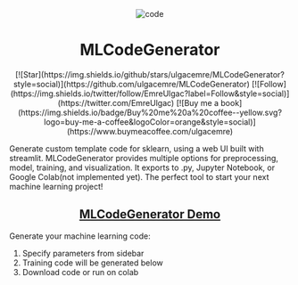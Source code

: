 <div align="center" style="text-align:center">
<img src="https://i.ibb.co/9NkTnnB/code.png" alt="code" border="0" style="text-align:center">
  <h1>MLCodeGenerator</h1>
  <p>
[![Star](https://img.shields.io/github/stars/ulgacemre/MLCodeGenerator?style=social)](https://github.com/ulgacemre/MLCodeGenerator)
[![Follow](https://img.shields.io/twitter/follow/EmreUlgac?label=Follow&style=social)](https://twitter.com/EmreUlgac)
[![Buy me a book](https://img.shields.io/badge/Buy%20me%20a%20coffee--yellow.svg?logo=buy-me-a-coffee&logoColor=orange&style=social)](https://www.buymeacoffee.com/ulgacemre)
</p>
  </div>

Generate custom template code for sklearn, using a web UI built with streamlit. MLCodeGenerator provides multiple options for preprocessing, model, training, and visualization. It exports to .py, Jupyter Notebook, or Google Colab(not implemented yet). The perfect tool to start your next machine learning project!

<div align="center" style="text-align:center">
  <h2><a href="https://mlcodegenerator.herokuapp.com">MLCodeGenerator Demo</a></h2>
</div>



Generate your machine learning code:

1. Specify parameters from sidebar
2. Training code will be generated below
3. Download code or run on colab
